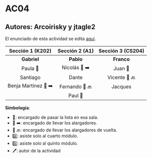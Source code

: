 # AC04

## Autores: Arcoirisky y jtagle2

El enunciado de esta actividad se edita [aquí](https://www.overleaf.com/14448428sszfbkvdgyvf).

|  **Sección 1 (K202)**       |     **Sección 2 (A1)**     |      **Sección 3 (CS204)**    |
|:--------------------------: | :--------------------------: | :--------------------------: |
| **Gabriel** |   **Pablo**    |        **Franco**         |
|       Paula :book:           |      Nicolás :battery: :arrow_right:            |   Juan :book:    |
|       Santiago     |        Dante      |      Vicente :battery: :back:                |
|     Benja Martínez :battery: :arrow_right:  |          Fernando :battery: :back:              |                 Jacques        |
|        |        Paul :book:                |                        |

**Simbología**:

- :book:: encargado de pasar la lista en esa sala.
- :battery: :arrow_right:: encargado de llevar los alargadores.
- :battery: :back:: encargado de llevar los alargadores de vuelta.
- :four:: asiste solo al cuarto módulo.
- :five:: asiste solo al quinto módulo.
- :pen:: autor de la actividad
